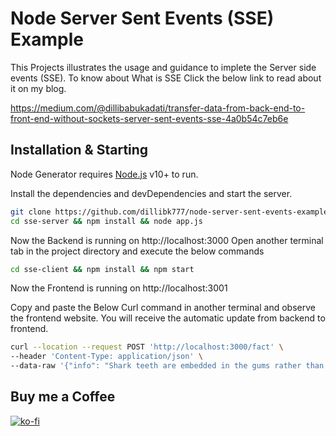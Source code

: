 # Node Server Sent Events (SSE) Example

This Projects illustrates the usage and guidance to implete the Server side events (SSE).
To know about What is SSE Click the below link to read about it on my blog.

https://medium.com/@dillibabukadati/transfer-data-from-back-end-to-front-end-without-sockets-server-sent-events-sse-4a0b54c7eb6e

## Installation & Starting

Node Generator requires [Node.js](https://nodejs.org/) v10+ to run.

Install the dependencies and devDependencies and start the server.

```sh
git clone https://github.com/dillibk777/node-server-sent-events-example.git
cd sse-server && npm install && node app.js
```
Now the Backend is running on http://localhost:3000
Open another terminal tab in the project directory and execute the below commands

```sh
cd sse-client && npm install && npm start
```
Now the Frontend is running on http://localhost:3001

Copy and paste the Below Curl command in another terminal and observe the frontend website. You will receive the automatic update from backend to frontend.

```sh
curl --location --request POST 'http://localhost:3000/fact' \
--header 'Content-Type: application/json' \
--data-raw '{"info": "Shark teeth are embedded in the gums rather than directly affixed to the jaw, and are constantly replaced throughout life.", "source": "https://en.wikipedia.org/wiki/Shark"}'
 ```

## Buy me a Coffee
[![ko-fi](https://ko-fi.com/img/githubbutton_sm.svg)](https://ko-fi.com/dillibabukadati)
